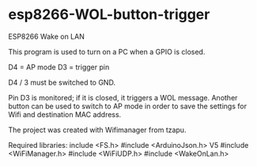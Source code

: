 # esp8266-WOL-button-trigger
ESP8266 Wake on LAN 

This program is used to turn on a PC when a GPIO is closed.

D4 = AP mode
D3 = trigger pin

D4 / 3 must be switched to GND.

Pin D3 is monitored; if it is closed, it triggers a WOL message.
Another button can be used to switch to AP mode in order to save the settings for Wifi and destination MAC address.

The project was created with Wifimanager from tzapu.

Required libraries:
include <FS.h>
#include <ArduinoJson.h> V5
#include <WiFiManager.h>
#include <WiFiUDP.h>
#include <WakeOnLan.h>
